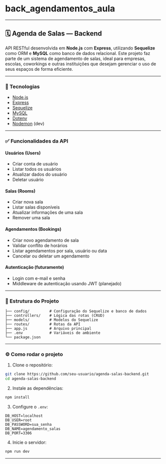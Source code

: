 # back_agendamentos_aula
---

## 🗓️ Agenda de Salas — Backend

API RESTful desenvolvida em **Node.js** com **Express**, utilizando **Sequelize** como ORM e **MySQL** como banco de dados relacional. Este projeto faz parte de um sistema de agendamento de salas, ideal para empresas, escolas, coworkings e outras instituições que desejam gerenciar o uso de seus espaços de forma eficiente.

---

### 🚀 Tecnologias

* [Node.js](https://nodejs.org/)
* [Express](https://expressjs.com/)
* [Sequelize](https://sequelize.org/)
* [MySQL](https://www.mysql.com/)
* [Dotenv](https://www.npmjs.com/package/dotenv)
* [Nodemon](https://nodemon.io/) (dev)

---

### ✅ Funcionalidades da API

#### Usuários (Users)

* Criar conta de usuário
* Listar todos os usuários
* Atualizar dados do usuário
* Deletar usuário

#### Salas (Rooms)

* Criar nova sala
* Listar salas disponíveis
* Atualizar informações de uma sala
* Remover uma sala

#### Agendamentos (Bookings)

* Criar novo agendamento de sala
* Validar conflito de horários
* Listar agendamentos por sala, usuário ou data
* Cancelar ou deletar um agendamento

#### Autenticação (futuramente)

* Login com e-mail e senha
* Middleware de autenticação usando JWT (planejado)

---

### 📂 Estrutura do Projeto

```
├── config/         # Configuração do Sequelize e banco de dados
├── controllers/    # Lógica das rotas (CRUD)
├── models/         # Modelos do Sequelize
├── routes/         # Rotas da API
├── app.js          # Arquivo principal
├── .env            # Variáveis de ambiente
└── package.json
```

---

### ⚙️ Como rodar o projeto

1. Clone o repositório:

```bash
git clone https://github.com/seu-usuario/agenda-salas-backend.git
cd agenda-salas-backend
```

2. Instale as dependências:

```bash
npm install
```

3. Configure o `.env`:

```env
DB_HOST=localhost
DB_USER=root
DB_PASSWORD=sua_senha
DB_NAME=agendamento_salas
DB_PORT=3306
```

4. Inicie o servidor:

```bash
npm run dev
```

---

